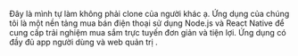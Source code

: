 Đây là mình tự làm không phải clone của người khác ạ.
Ứng dụng của chúng tôi là một nền tảng mua bán điện thoại sử dụng Node.js và React Native để cung cấp trải nghiệm mua sắm trực tuyến đơn giản và tiện lợi.
Ứng dụng có đầy đủ app người dùng và web quản trị .
